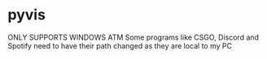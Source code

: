 # pyvis
ONLY SUPPORTS WINDOWS ATM
Some programs like CSGO, Discord and Spotify need to have their path changed as they are local to my PC
